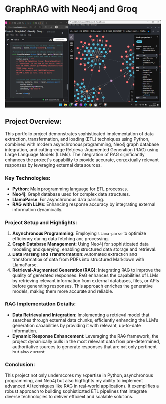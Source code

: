 # GraphRAG with Neo4j and Groq

<p align="center">
  <img src="https://github.com/floresernesto95/Images/blob/main/project-graph-rag-1.png"/>
</p>

## Project Overview:

This portfolio project demonstrates sophisticated implementation of data extraction, transformation, and loading (ETL) techniques using Python, combined with modern asynchronous programming, Neo4j graph database integration, and cutting-edge Retrieval-Augmented Generation (RAG) using Large Language Models (LLMs). The integration of RAG significantly enhances the project's capability to provide accurate, contextually relevant responses by leveraging external data sources.

### Key Technologies:
- **Python**: Main programming language for ETL processes.
- **Neo4j**: Graph database used for complex data structures.
- **LlamaParse**: For asynchronous data parsing.
- **RAG with LLMs**: Enhancing response accuracy by integrating external information dynamically.

### Project Setup and Highlights:

1. **Asynchronous Programming**: Employing `llama-parse` to optimize efficiency during data fetching and processing.
2. **Graph Database Management**: Using Neo4j for sophisticated data modeling and querying, enabling structured data storage and retrieval.
3. **Data Parsing and Transformation**: Automated extraction and transformation of data from PDFs into structured Markdown with LlamaParse.
4. **Retrieval-Augmented Generation (RAG)**: Integrating RAG to improve the quality of generated responses. RAG enhances the capabilities of LLMs by retrieving relevant information from external databases, files, or APIs before generating responses. This approach enriches the generative models, making them more accurate and reliable.

### RAG Implementation Details:

- **Data Retrieval and Integration**: Implementing a retrieval model that searches through external data chunks, efficiently enhancing the LLM’s generation capabilities by providing it with relevant, up-to-date information.
- **Dynamic Response Enhancement**: Leveraging the RAG framework, the project dynamically pulls in the most relevant data from pre-determined, authoritative sources to generate responses that are not only pertinent but also current.

### Conclusion:
This project not only underscores my expertise in Python, asynchronous programming, and Neo4j but also highlights my ability to implement advanced AI techniques like RAG in real-world applications. It exemplifies a robust approach to building sophisticated ETL pipelines that integrate diverse technologies to deliver efficient and scalable solutions.
